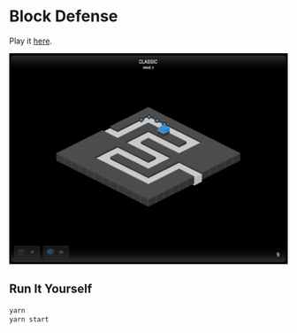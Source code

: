 # Block Defense

Play it [here](http://andrewkatz.net/bd).

![](block-defense.png)

## Run It Yourself
```
yarn
yarn start
```
